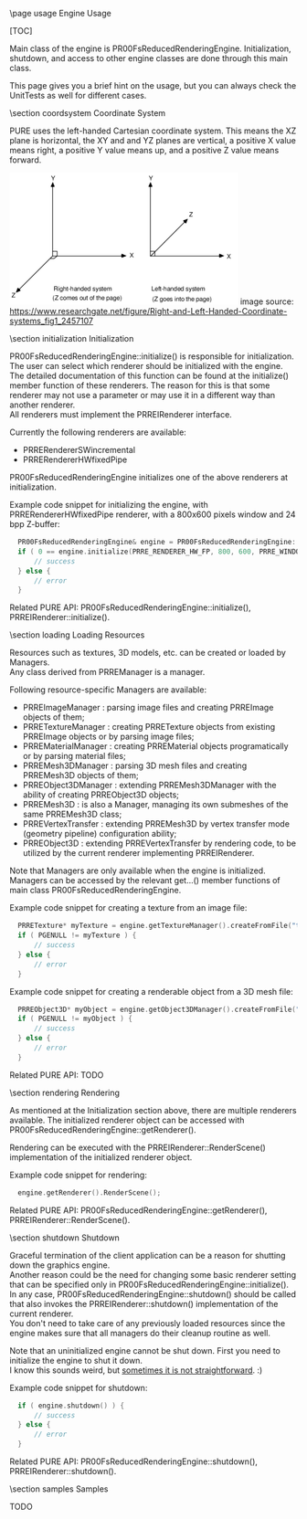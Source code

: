 \page usage Engine Usage

[TOC]

Main class of the engine is PR00FsReducedRenderingEngine. Initialization, shutdown, and access to other engine classes are done through this main class.

This page gives you a brief hint on the usage, but you can always check the UnitTests as well for different cases.  

\section coordsystem Coordinate System

PURE uses the left-handed Cartesian coordinate system. This means the XZ plane is horizontal, the XY and and YZ planes are vertical, a positive X value means right, a positive Y value means up, and a positive Z value means forward.

![](img_common/Right-and-Left-Handed-Coordinate-systems.png)
image source: https://www.researchgate.net/figure/Right-and-Left-Handed-Coordinate-systems_fig1_2457107

\section initialization Initialization

PR00FsReducedRenderingEngine::initialize() is responsible for initialization.  
The user can select which renderer should be initialized with the engine.  
The detailed documentation of this function can be found at the initialize() member function of these renderers. The reason for this is that some renderer may not use a parameter or may use it in a different way than another renderer.  
All renderers must implement the PRREIRenderer interface.

Currently the following renderers are available:  
 - PRRERendererSWincremental
 - PRRERendererHWfixedPipe

PR00FsReducedRenderingEngine initializes one of the above renderers at initialization.  

Example code snippet for initializing the engine, with PRRERendererHWfixedPipe renderer, with a 800x600 pixels window and 24 bpp Z-buffer:

```.cpp
  PR00FsReducedRenderingEngine& engine = PR00FsReducedRenderingEngine::createAndGet();
  if ( 0 == engine.initialize(PRRE_RENDERER_HW_FP, 800, 600, PRRE_WINDOWED, 0, 32, 24, 0, 0) ) {
      // success
  } else {
      // error
  }
```

Related PURE API: PR00FsReducedRenderingEngine::initialize(), PRREIRenderer::initialize().  

\section loading Loading Resources

Resources such as textures, 3D models, etc. can be created or loaded by Managers.  
Any class derived from PRREManager is a manager.

Following resource-specific Managers are available:  
 - PRREImageManager : parsing image files and creating PRREImage objects of them;
 - PRRETextureManager : creating PRRETexture objects from existing PRREImage objects or by parsing image files;
 - PRREMaterialManager : creating PRREMaterial objects programatically or by parsing material files;
 - PRREMesh3DManager : parsing 3D mesh files and creating PRREMesh3D objects of them;
 - PRREObject3DManager : extending PRREMesh3DManager with the ability of creating PRREObject3D objects;
 - PRREMesh3D : is also a Manager, managing its own submeshes of the same PRREMesh3D class;
 - PRREVertexTransfer : extending PRREMesh3D by vertex transfer mode (geometry pipeline) configuration ability;
 - PRREObject3D : extending PRREVertexTransfer by rendering code, to be utilized by the current renderer implementing PRREIRenderer.

Note that Managers are only available when the engine is initialized.  
Managers can be accessed by the relevant get...() member functions of main class PR00FsReducedRenderingEngine.

Example code snippet for creating a texture from an image file:

```.cpp
  PRRETexture* myTexture = engine.getTextureManager().createFromFile("texture.bmp");
  if ( PGENULL != myTexture ) {
      // success
  } else {
      // error
  }
```

Example code snippet for creating a renderable object from a 3D mesh file:

```.cpp
  PRREObject3D* myObject = engine.getObject3DManager().createFromFile("mesh.obj");
  if ( PGENULL != myObject ) {
      // success
  } else {
      // error
  }
```

Related PURE API: TODO  

\section rendering Rendering

As mentioned at the Initialization section above, there are multiple renderers available. 
The initialized renderer object can be accessed with PR00FsReducedRenderingEngine::getRenderer().

Rendering can be executed with the PRREIRenderer::RenderScene() implementation of the initialized renderer object.

Example code snippet for rendering:

```.cpp
  engine.getRenderer().RenderScene(); 
```

Related PURE API: PR00FsReducedRenderingEngine::getRenderer(), PRREIRenderer::RenderScene().  

\section shutdown Shutdown

Graceful termination of the client application can be a reason for shutting down the graphics engine.  
Another reason could be the need for changing some basic renderer setting that can be specified only in PR00FsReducedRenderingEngine::initialize().  
In any case, PR00FsReducedRenderingEngine::shutdown() should be called that also invokes the PRREIRenderer::shutdown() implementation of the current renderer.  
You don't need to take care of any previously loaded resources since the engine makes sure that all managers do their cleanup routine as well.

Note that an uninitialized engine cannot be shut down. First you need to initialize the engine to shut it down.  
I know this sounds weird, but [sometimes it is not straightforward](https://i.imgur.com/CWfyFbB.jpg). :)

Example code snippet for shutdown:

```.cpp
  if ( engine.shutdown() ) {
      // success
  } else {
      // error
  } 
```

Related PURE API: PR00FsReducedRenderingEngine::shutdown(), PRREIRenderer::shutdown().


\section samples Samples

TODO